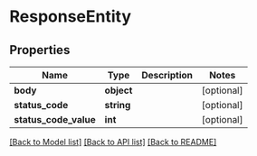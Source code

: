 # ResponseEntity

## Properties
Name | Type | Description | Notes
------------ | ------------- | ------------- | -------------
**body** | **object** |  | [optional] 
**status_code** | **string** |  | [optional] 
**status_code_value** | **int** |  | [optional] 

[[Back to Model list]](../README.md#documentation-for-models) [[Back to API list]](../README.md#documentation-for-api-endpoints) [[Back to README]](../README.md)


